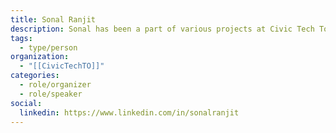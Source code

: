 ```yaml
---
title: Sonal Ranjit
description: Sonal has been a part of various projects at Civic Tech Toronto since he first joined the community about 8 years ago. He is a Software Developer by day and avid biker on nights and weekends. He’s also obsessed with brewing the perfect cup of coffee, which he attempts every morning.
tags:
  - type/person
organization:
  - "[[CivicTechTO]]"
categories:
  - role/organizer
  - role/speaker
social:
  linkedin: https://www.linkedin.com/in/sonalranjit
---
```

